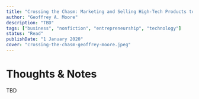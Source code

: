 ```yaml
---
title: "Crossing the Chasm: Marketing and Selling High-Tech Products to Mainstream Customers"
author: "Geoffrey A. Moore"
description: "TBD"
tags: ["business", "nonfiction", "entrepreneurship", "technology"]
status: "Read"
publishDate: "1 January 2020"
cover: "crossing-the-chasm-geoffrey-moore.jpeg"
---
```


# Thoughts & Notes

TBD

